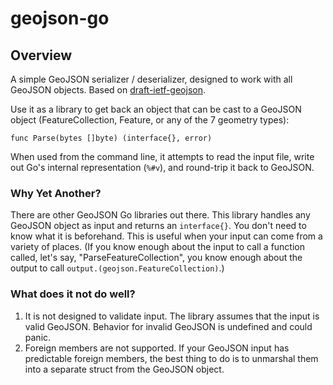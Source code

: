# geojson-go

## Overview

A simple GeoJSON serializer / deserializer, designed to work with all GeoJSON objects. Based on [draft-ietf-geojson](https://datatracker.ietf.org/doc/draft-ietf-geojson/).

Use it as a library to get back an object that can be cast to a GeoJSON object (FeatureCollection, Feature, or any of the 7 geometry types):

```
func Parse(bytes []byte) (interface{}, error)
```

When used from the command line, it attempts to read the input file, write out Go's internal representation (`%#v`), and round-trip it back to GeoJSON.

### Why Yet Another?
There are other GeoJSON Go libraries out there. This library handles any GeoJSON object as input and returns an `interface{}`. You don't need to know what it is beforehand. This is useful when your input can come from a variety of places. (If you know enough about the input to call a function called, let's say, "ParseFeatureCollection", you know enough about the output to call `output.(geojson.FeatureCollection)`.) 

### What does it not do well?
1. It is not designed to validate input. The library assumes that the input is valid GeoJSON. Behavior for invalid GeoJSON is undefined and could panic.
2. Foreign members are not supported. If your GeoJSON input has predictable foreign members, the best thing to do is to unmarshal them into a separate struct from the GeoJSON object.
